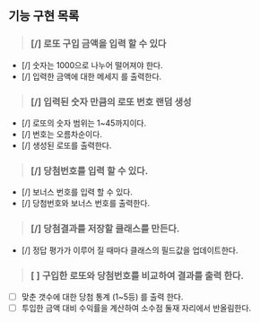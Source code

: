 ## 기능 구현 목록

> ### [/] 로또 구입 금액을 입력 할 수 있다

- [/] 숫자는 1000으로 나누어 떨어져야 한다.
- [/] 입력한 금액에 대한 메세지 를 출력한다.

> ### [/] 입력된 숫자 만큼의 로또 번호 랜덤 생성

- [/] 로또의 숫자 범위는 1~45까지이다.
- [/] 번호는 오름차순이다.
- [/] 생성된 로또를 출력한다.

> ### [/] 당첨번호를 입력 할 수 있다.

- [/] 보너스 번호를 입력 할 수 있다.
- [/] 당첨번호와 보너스 번호를 출력한다.

> ### [/] 당첨결과를 저장할 클래스를 만든다.

- [/] 정답 평가가 이루어 질 때마다 클래스의 필드값을 업데이트한다.

> ### [ ] 구입한 로또와 당첨번호를 비교하여 결과를 출력 한다.

- [ ] 맞춘 갯수에 대한 당첨 통계 (1~5등) 를 출력 한다.
- [ ] 투입한 금액 대비 수익률을 계산하여 소수점 둘재 자리에서 반올림한다.
